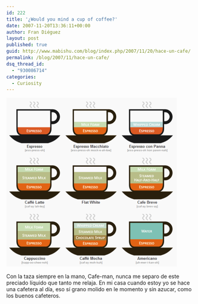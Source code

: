 ```yaml
---
id: 222
title: '¿Would you mind a cup of coffee?'
date: 2007-11-20T13:36:11+00:00
author: Fran Diéguez
layout: post
published: true
guid: http://www.mabishu.com/blog/index.php/2007/11/20/hace-un-cafe/
permalink: /blog/2007/11/hace-un-cafe/
dsq_thread_id:
  - "930086714"
categories:
  - Curiosity
---
```


<picture>
  <img src="./anagrama-cafes1.png" title="Grafica hecha con Gruff en Ruby" />
</picture>

Con la taza siempre en la mano, Cafe-man, nunca me separo de este preciado líquido que tanto me relaja. En mi casa cuando estoy yo se hace una cafetera al día, eso sí grano molido en le momento y sin azucar, como los buenos cafeteros.
